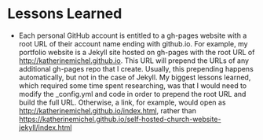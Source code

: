 # Lessons Learned

* Each personal GitHub account is entitled to a gh-pages website with a root URL of their account name ending with github.io. For example, my portfolio website is a Jekyll site hosted on gh-pages with the root URL of http://katherinemichel.github.io. This URL will prepend the URLs of any additional gh-pages repo that I create. Usually, this prepending happens automatically, but not in the case of Jekyll. My biggest lessons learned, which required some time spent researching, was that I would need to modify the _config.yml and code in order to prepend the root URL and build the full URL. Otherwise, a link, for example, would open as http://katherinemichel.github.io/index.html, rather than https://katherinemichel.github.io/self-hosted-church-website-jekyll/index.html
